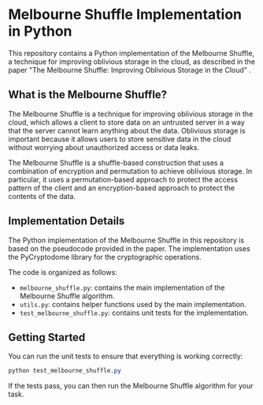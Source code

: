 # Melbourne Shuffle Implementation in Python

This repository contains a Python implementation of the Melbourne Shuffle, a technique for improving oblivious storage in the cloud, as described in the paper "The Melbourne Shuffle: Improving Oblivious Storage in the Cloud" .

## What is the Melbourne Shuffle?

The Melbourne Shuffle is a technique for improving oblivious storage in the cloud, which allows a client to store data on an untrusted server in a way that the server cannot learn anything about the data. Oblivious storage is important because it allows users to store sensitive data in the cloud without worrying about unauthorized access or data leaks.

The Melbourne Shuffle is a shuffle-based construction that uses a combination of encryption and permutation to achieve oblivious storage. In particular, it uses a permutation-based approach to protect the access pattern of the client and an encryption-based approach to protect the contents of the data.

## Implementation Details

The Python implementation of the Melbourne Shuffle in this repository is based on the pseudocode provided in the paper. The implementation uses the PyCryptodome library for the cryptographic operations.

The code is organized as follows:

- `melbourne_shuffle.py`: contains the main implementation of the Melbourne Shuffle algorithm.
- `utils.py`: contains helper functions used by the main implementation.
- `test_melbourne_shuffle.py`: contains unit tests for the implementation.

## Getting Started

You can run the unit tests to ensure that everything is working correctly:

```css
python test_melbourne_shuffle.py
```

If the tests pass, you can then run the Melbourne Shuffle algorithm for your task.
